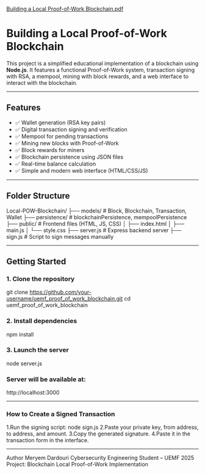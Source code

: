 [Building a Local Proof-of-Work Blockchain.pdf](https://github.com/user-attachments/files/20698406/Building.a.Local.Proof-of-Work.Blockchain.pdf)
# Building a Local Proof-of-Work Blockchain

This project is a simplified educational implementation of a blockchain using **Node.js**.
It features a functional Proof-of-Work system, transaction signing with RSA, a mempool, mining with block rewards, and a web interface to interact with the blockchain.

---

## Features

- ✅ Wallet generation (RSA key pairs)
- ✅ Digital transaction signing and verification
- ✅ Mempool for pending transactions
- ✅ Mining new blocks with Proof-of-Work
- ✅ Block rewards for miners
- ✅ Blockchain persistence using JSON files
- ✅ Real-time balance calculation
- ✅ Simple and modern web interface (HTML/CSS/JS)

---

## Folder Structure
Local-POW-Blockchain/
├── models/ # Block, Blockchain, Transaction, Wallet
├── persistence/ # blockchainPersistence, mempoolPersistence
├── public/ # Frontend files (HTML, JS, CSS)
│ ├── index.html
│ ├── main.js
│ └── style.css
├── server.js # Express backend server
├── sign.js # Script to sign messages manually


---

## Getting Started

### 1. Clone the repository

git clone https://github.com/your-username/uemf_proof_of_work_blockchain.git
cd uemf_proof_of_work_blockchain

### 2. Install dependencies
npm install

### 3. Launch the server
node server.js

### Server will be available at:
http://localhost:3000

---

### How to Create a Signed Transaction
1.Run the signing script:
node sign.js
2.Paste your private key, from address, to address, and amount.
3.Copy the generated signature.
4.Paste it in the transaction form in the interface.

---
 Author
Meryem Dardouri
Cybersecurity Engineering Student – UEMF 2025
Project: Blockchain Local Proof-of-Work Implementation
